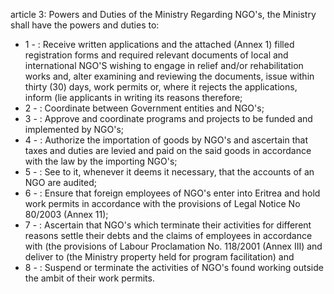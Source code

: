 article 3: Powers and Duties of the Ministry 
Regarding NGO&#39;s, the Ministry shall have the powers and duties to: 
<ul>
			<li>1 - : Receive written applications and the attached (Annex 1) filled registration forms and required relevant documents of local and international NGO&#39;S wishing to engage in relief and&#x2F;or rehabilitation works and, alter examining and reviewing the documents, issue within thirty (30) days, work permits or, where it rejects the applications, inform (lie applicants in writing its reasons therefore; <ul>
			</ul></li>			<li>2 - : Coordinate between Government entities and NGO&#39;s; <ul>
			</ul></li>			<li>3 - : Approve and coordinate programs and projects to be funded and implemented by NGO&#39;s; <ul>
			</ul></li>			<li>4 - : Authorize the importation of goods by NGO&#39;s and ascertain that taxes and duties are levied and paid on the said goods in accordance with the law by the importing NGO&#39;s; <ul>
			</ul></li>			<li>5 - : See to it, whenever it deems it necessary, that the accounts of an NGO are audited; <ul>
			</ul></li>			<li>6 - : Ensure that foreign employees of NGO&#39;s enter into Eritrea and hold work permits in accordance with the provisions of Legal Notice No 80&#x2F;2003 (Annex 11); <ul>
			</ul></li>			<li>7 - : Ascertain that NGO&#39;s which terminate their activities for different reasons settle their debts and the claims of employees in accordance with (the provisions of Labour Proclamation No. 118&#x2F;2001 (Annex III) and deliver to (the Ministry property held for program facilitation) and <ul>
			</ul></li>			<li>8 - : Suspend or terminate the activities of NGO&#39;s found working outside the ambit of their work permits. <ul>
			</ul></li></ul>